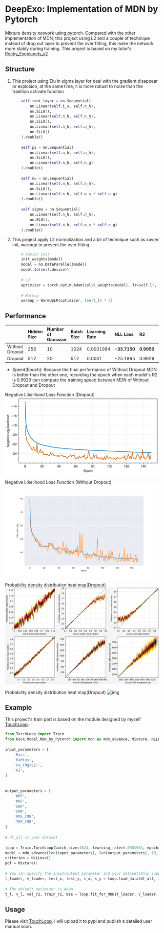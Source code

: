 # DeepExo: Implementation of MDN by Pytorch

Mixture density network using pytorch. Compared with the other implementation of MDN, this project using L2 and a couple of technique
instead of drop out layer to prevent the over fitting, this make the network more stably during training. This project is based on my tutor's [Rocky_Exoplanets_v2](https://github.com/VectorZhao/Rocky_Exoplanets_v2)

## Structure
1. This project using Elu in sigma layer for deal with the gradient disappear or explosion, at the same time, it is more
robust to noise than the tradition activate function 
    ```python
        self.root_layer = nn.Sequential(
            nn.Linear(self.i_s, self.n_h),
            nn.SiLU(),
            nn.Linear(self.n_h, self.n_h),
            nn.SiLU(),
            nn.Linear(self.n_h, self.n_h),
            nn.SiLU()
        ).double()
        
        self.pi = nn.Sequential(
            nn.Linear(self.n_h, self.n_h),
            nn.SiLU(),
            nn.Linear(self.n_h, self.n_g)
        ).double()
        
        self.mu = nn.Sequential(
            nn.Linear(self.n_h, self.n_h),
            nn.SiLU(),
            nn.Linear(self.n_h, self.o_s * self.n_g)
        ).double()
        
        self.sigma = nn.Sequential(
            nn.Linear(self.n_h, self.n_h),
            nn.ELU(),
            nn.Linear(self.n_h, self.o_s * self.n_g)
        ).double()
    ```
2. This project apply L2 normalization and a bit of technique such as xavier init, warmup to prevent the over fitting.
    ```python
        # Xavier Init
        init_weights(model)
        model = nn.DataParallel(model)
        model.to(self.device)\
        
        # L2
        optimizer = torch.optim.Adam(split_weights(model), lr=self.lr, weight_decay=self.w_d)
        
        # Warmup
        warmup = WarmUpLR(optimizer, len(t_l) * 5)
    ```

## Performance
|                 | Hidden Size | Number of Gaussian | Batch Size | Learning Rate | NLL Loss     | R2         | Mse        | Speed (Epoch)    |
|:----------------|:------------|:-------------------|:-----------|:--------------|:-------------|:-----------|:-----------|:-----------------|
| Without Dropout | 256         | 10                 | 1024       | 0.0001984     | **-33.7150** | **0.9950** | **0.0002** | **79**           |
| Dropout         | 512         | 20                 | 512        | 0.0001        | -25.1895     | 0.9929     | 0.0003     | 120              |


- Speed(Epoch): Because the final performance of Without Dropout MDN is better than the other one, recording the epoch when each model's R2 is 0.9929 can compare the training speed between MDN of Without Dropout and Dropout

Negative Likelihood Loss Function (Dropout)
![img](Rock/Imgs/MDN_MRCk2_loss_20230524.png)

Negative Likelihood Loss Function (Without Dropout)
![img](Rock/Imgs/MRCk2_MDN20231129_TrainValLoss.png)

Probability density distribution heat map(Dropout)
![img](Rock/Imgs/img_2.png)

Probability density distribution heat map(Dropout)
![img](Rock/Imgs/prediction_MRCk2_20231201.png)

   

## Example
This project's train part is based on the module designed by myself [TouchLoop](https://github.com/ArdenteX/TorchLoop).

```python
from TorchLoop import Train
from Rock.Model.MDN_by_Pytorch import mdn as mdn_advance, Mixture, NLLLoss

input_parameters = [
    'Mass',
    'Radius',
    'Fe_(Mg+Si)',
    'k2',
]


output_parameters = [
    'WRF',
    'MRF',
    'CRF',
    'CMF',
    'PRS_CMB',
    'TEP_CMB',
]

# df_all is your dataset

loop = Train.TorchLoop(batch_size=1024, learning_rate=0.0001984, epoch=150, weight_decay=0.001)
model = mdn_advance(len(input_parameters), len(output_parameters), 10, 256)
criterion = NLLLoss()
pdf = Mixture()

# You can specify the input/output parameter and your dataset(Only support Dataframe currently) 
t_loader, v_loader, test_x, test_y, s_x, s_y = loop.load_data(df_all, input_parameters, output_parameters, train_size=0.9, val_size=0.05, test_size= 0.05)

# The default optimizer is Adam
t_l, v_l, val_r2, train_r2, mse = loop.fit_for_MDN(t_loader, v_loader, criterion, model=model, mixture=pdf, warmup_epoch=5)
```

## Usage

Please visit [TouchLoop](https://github.com/ArdenteX/TorchLoop), I will upload it to pypi and publish a detailed user manual soon.
